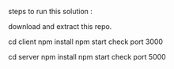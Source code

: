 steps to run this solution :

download and extract this repo.

<!-- Client Side -->

cd client
npm install
npm start
check port 3000

<!-- Server Side -->

cd server
npm install
npm start
check port 5000
